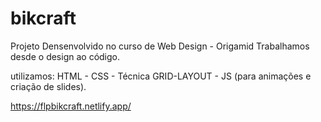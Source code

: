 # bikcraft
Projeto Densenvolvido no curso de Web Design - Origamid
Trabalhamos desde o design ao código.

utilizamos: HTML - CSS - Técnica GRID-LAYOUT - JS (para animações e criação de slides).


https://flpbikcraft.netlify.app/
